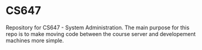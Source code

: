 # CS647
Repository for CS647 - System Administration. The main purpose for this repo is to make moving code between the course server and developement machines more simple.
